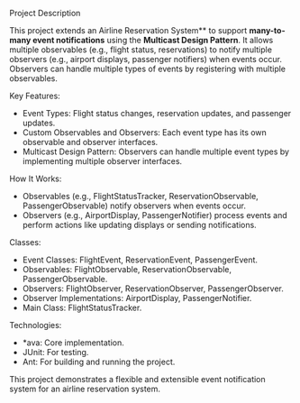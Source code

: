 Project Description

This project extends an Airline Reservation System** to support **many-to-many event notifications** using the **Multicast Design Pattern**. It allows multiple observables (e.g., flight status, reservations) to notify multiple observers (e.g., airport displays, passenger notifiers) when events occur. Observers can handle multiple types of events by registering with multiple observables.

Key Features:
- Event Types: Flight status changes, reservation updates, and passenger updates.
- Custom Observables and Observers: Each event type has its own observable and observer interfaces.
- Multicast Design Pattern: Observers can handle multiple event types by implementing multiple observer interfaces.

 How It Works:
- Observables (e.g., FlightStatusTracker, ReservationObservable, PassengerObservable) notify observers when events occur.
- Observers (e.g., AirportDisplay, PassengerNotifier) process events and perform actions like updating displays or sending notifications.

Classes:
- Event Classes: FlightEvent, ReservationEvent, PassengerEvent.
- Observables: FlightObservable, ReservationObservable, PassengerObservable.
- Observers: FlightObserver, ReservationObserver, PassengerObserver.
- Observer Implementations: AirportDisplay, PassengerNotifier.
- Main Class: FlightStatusTracker.

Technologies:
- *ava: Core implementation.
- JUnit: For testing.
- Ant: For building and running the project.

This project demonstrates a flexible and extensible event notification system for an airline reservation system.